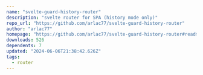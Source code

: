 ```yaml
---
name: "svelte-guard-history-router"
description: "svelte router for SPA (history mode only)"
repo_url: "https://github.com/arlac77/svelte-guard-history-router"
author: "arlac77"
homepage: "https://github.com/arlac77/svelte-guard-history-router#readme"
downloads: 526
dependents: 7
updated: "2024-06-06T21:38:42.626Z"
tags: 
  - router
---
```


